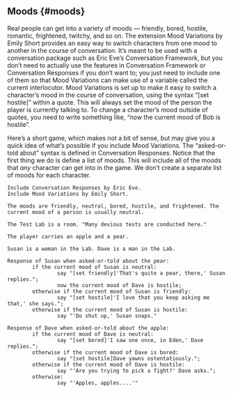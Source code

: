 ## Moods {#moods}

Real people can get into a variety of moods — friendly, bored, hostile, romantic, frightened, twitchy, and so on. The extension Mood Variations by Emily Short provides an easy way to switch characters from one mood to another in the course of conversation. It’s meant to be used with a conversation package such as Eric Eve’s Conversation Framework, but you don’t need to actually use the features in Conversation Framework or Conversation Responses if you don’t want to; you just need to include one of them so that Mood Variations can make use of a variable called the current interlocutor. Mood Variations is set up to make it easy to switch a character’s mood in the course of conversation, using the syntax “[set hostile]” within a quote. This will always set the mood of the person the player is currently talking to. To change a character’s mood outside of quotes, you need to write something like, “now the current mood of Bob is hostile”.

Here’s a short game, which makes not a bit of sense, but may give you a quick idea of what’s possible if you include Mood Variations. The “asked-or-told about” syntax is defined in Conversation Responses. Notice that the first thing we do is define a list of moods. This will include all of the moods that _any_ character can get into in the game. We don’t create a separate list of moods for each character.

```ìnform7
Include Conversation Responses by Eric Eve.
Include Mood Variations by Emily Short.

The moods are friendly, neutral, bored, hostile, and frightened. The current mood of a person is usually neutral.

The Test Lab is a room. "Many devious tests are conducted here."

The player carries an apple and a pear.

Susan is a woman in the Lab. Dave is a man in the Lab.

Response of Susan when asked-or-told about the pear:
        if the current mood of Susan is neutral:
                say "[set friendly]'That's quite a pear, there,' Susan replies.";
                now the current mood of Dave is hostile;
        otherwise if the current mood of Susan is friendly:
                say "[set hostile]'I love that you keep asking me that,' she says.";
        otherwise if the current mood of Susan is hostile:
                say "'Do shut up,' Susan snaps."

Response of Dave when asked-or-told about the apple:
        if the current mood of Dave is neutral:
                say "[set bored]'I saw one once, in Eden,' Dave replies.";
        otherwise if the current mood of Dave is bored:
                say "[set hostile]Dave yawns ostentatiously.";
        otherwise if the current mood of Dave is hostile:
                say "'Are you trying to pick a fight?' Dave asks.";
        otherwise:
                say "'Apples, apples....'"
